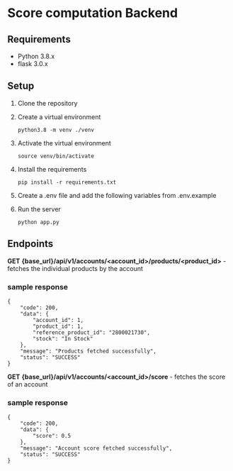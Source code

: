 # Score computation Backend

## Requirements

- Python 3.8.x
- flask 3.0.x

## Setup

1. Clone the repository

2. Create a virtual environment

   ```
   python3.8 -m venv ./venv
   ```

3. Activate the virtual environment

   ```
   source venv/bin/activate
   ```

4. Install the requirements

   ```
   pip install -r requirements.txt
   ```

5. Create a .env file and add the following variables from .env.example

6. Run the server

   ```
   python app.py
   ```

## Endpoints

**GET** **{base_url}/api/v1/accounts/<account_id>/products/<product_id>** - fetches the individual products by the account

### sample response

```
{
    "code": 200,
    "data": {
        "account_id": 1,
        "product_id": 1,
        "reference_product_id": "2800021730",
        "stock": "In Stock"
    },
    "message": "Products fetched successfully",
    "status": "SUCCESS"
}
```

**GET** **{base_url}/api/v1/accounts/<account_id>/score** - fetches the score of an account

### sample response

```
{
    "code": 200,
    "data": {
        "score": 0.5
    },
    "message": "Account score fetched successfully",
    "status": "SUCCESS"
}
```

